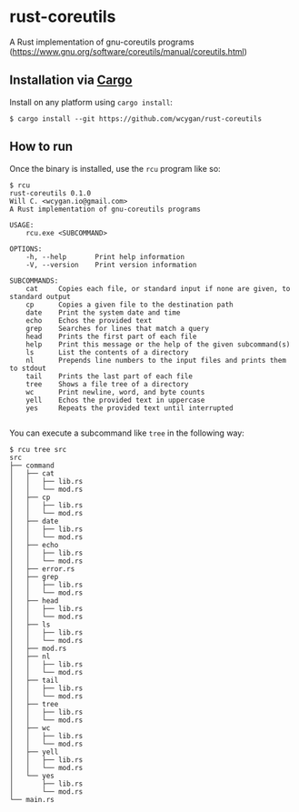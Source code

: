 # rust-coreutils

A Rust implementation of gnu-coreutils programs (https://www.gnu.org/software/coreutils/manual/coreutils.html)

## Installation via [Cargo](https://www.rust-lang.org/tools/install)

Install on any platform using `cargo install`:

```
$ cargo install --git https://github.com/wcygan/rust-coreutils
```

## How to run

Once the binary is installed, use the `rcu` program like so:

```
$ rcu
rust-coreutils 0.1.0                           
Will C. <wcygan.io@gmail.com>                  
A Rust implementation of gnu-coreutils programs
                                               
USAGE:                                         
    rcu.exe <SUBCOMMAND>                       
                                               
OPTIONS:                                       
    -h, --help       Print help information    
    -V, --version    Print version information 
                                               
SUBCOMMANDS:
    cat     Copies each file, or standard input if none are given, to standard output
    cp      Copies a given file to the destination path
    date    Print the system date and time
    echo    Echos the provided text
    grep    Searches for lines that match a query
    head    Prints the first part of each file
    help    Print this message or the help of the given subcommand(s)
    ls      List the contents of a directory
    nl      Prepends line numbers to the input files and prints them to stdout
    tail    Prints the last part of each file
    tree    Shows a file tree of a directory
    wc      Print newline, word, and byte counts
    yell    Echos the provided text in uppercase
    yes     Repeats the provided text until interrupted
                     
```

You can execute a subcommand like `tree` in the following way:

```
$ rcu tree src
src
├── command
│   ├── cat
│   │   ├── lib.rs
│   │   └── mod.rs
│   ├── cp
│   │   ├── lib.rs
│   │   └── mod.rs
│   ├── date
│   │   ├── lib.rs
│   │   └── mod.rs
│   ├── echo
│   │   ├── lib.rs
│   │   └── mod.rs
│   ├── error.rs
│   ├── grep
│   │   ├── lib.rs
│   │   └── mod.rs
│   ├── head
│   │   ├── lib.rs
│   │   └── mod.rs
│   ├── ls
│   │   ├── lib.rs
│   │   └── mod.rs
│   ├── mod.rs
│   ├── nl
│   │   ├── lib.rs
│   │   └── mod.rs
│   ├── tail
│   │   ├── lib.rs
│   │   └── mod.rs
│   ├── tree
│   │   ├── lib.rs
│   │   └── mod.rs
│   ├── wc
│   │   ├── lib.rs
│   │   └── mod.rs
│   ├── yell
│   │   ├── lib.rs
│   │   └── mod.rs
│   └── yes
│       ├── lib.rs
│       └── mod.rs
└── main.rs
```